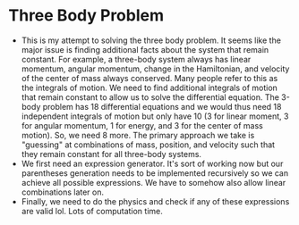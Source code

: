 # **T**hree **B**ody **P**roblem
- This is my attempt to solving the three body problem. It seems like the major issue is finding additional facts about the system that remain constant. For example, a three-body system always has linear momentum, angular momentum, change in the Hamiltonian, and velocity of the center of mass always conserved. Many people refer to this as the integrals of motion. We need to find additional integrals of motion that remain constant to allow us to solve the differential equation. The 3-body problem has 18 differential equations and we would thus need 18 independent integrals of motion but only have 10 (3 for linear moment, 3 for angular momentum, 1 for energy, and 3 for the center of mass motion). So, we need 8 more. The primary approach we take is "guessing" at combinations of mass, position, and velocity such that they remain constant for all three-body systems.
- We first need an expression generator. It's sort of working now but our parentheses generation needs to be implemented recursively so we can achieve all possible expressions. We have to somehow also allow linear combinations later on.
- Finally, we need to do the physics and check if any of these expressions are valid lol. Lots of computation time.
